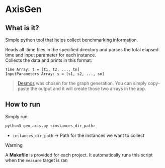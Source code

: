 # AxisGen
## What is it?
Simple python tool that helps collect benchmarking information.

Reads all .time files in the specified directory and parses the total elapsed time and input parameter for each instance. <br>
Collects the data and prints in this format:
```
Time Array: t = [t1, t2, ..., tn]
InputParameters Array: s = [s1, s2, ..., sn]
```

> [Desmos](https://www.desmos.com/calculator) was chosen for the graph generation. You can simply copy-paste the output and it will create those two arrays in the app.

## How to run
Simply run:
```bash
python3 gen_axis.py <instances_dir_path>
```
- `instances_dir_path` -> Path for the instances we want to collect 

> [!Warning]
> A **Makefile** is provided for each project. It automatically runs this script when the `measure` target is ran
